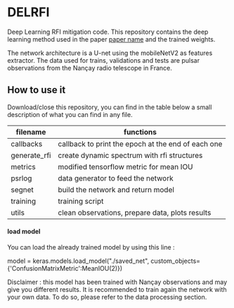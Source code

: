 # DELRFI
Deep Learning RFI mitigation code.
This repository contains the deep learning method used in the paper [paper name](paperlink) and the trained weights.

The network architecture is a U-net using the mobileNetV2 as features extractor. The data used for trains, validations and tests are pulsar observations from the Nançay radio telescope in France.

## How to use it

Download/close this repository, you can find in the table below a small description of what you can find in any file.

| filename | functions |
|----------|-----------|
|callbacks | callback to print the epoch at the end of each one |
|generate_rfi | create dynamic spectrum with rfi structures |
| metrics | modified tensorflow metric for mean IOU|
| psrlog | data generator to feed the network|
| segnet | build the network and return model |
|training | training script |
| utils | clean observations, prepare data, plots results |


#### load model

You can load the already trained model by using this line :

model = keras.models.load_model("./saved_net", custom_objects={'ConfusionMatrixMetric':MeanIOU(2)})

Disclaimer : this model has been trained with Nançay observations and may give you different results. It is recommended to train again the network with your own data. To do so, please refer to the data processing section.
